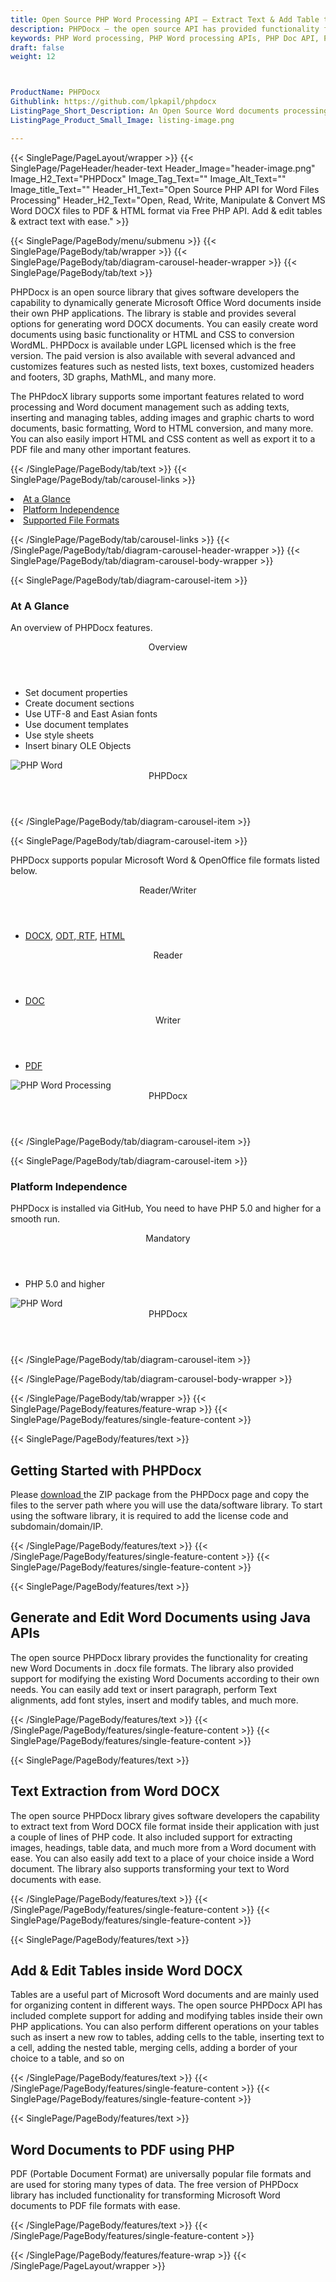 ```yaml
---
title: Open Source PHP Word Processing API – Extract Text & Add Table to DOCX
description: PHPDocx – the open source API has provided functionality for creating, editing, converting Word Documents. It allows to Extract Text & Add Table to Word DOCX.
keywords: PHP Word processing, PHP Word processing APIs, PHP Doc API, PHP .docx API, PHP word library, create Word Documents, modify Word documents, add image to word files, Open Source PHP Libraries, Open Source Word processing, Extract Text. Add Table to Word DOCX
draft: false
weight: 12



ProductName: PHPDocx
Githublink: https://github.com/lpkapil/phpdocx
ListingPage_Short_Description: An Open Source Word documents processing library allows to create, modify, manipulate and convert Microsoft Word DOCX files inside their own PHP applications.
ListingPage_Product_Small_Image: listing-image.png 

---
```


{{< SinglePage/PageLayout/wrapper >}}
{{< SinglePage/PageHeader/header-text
Header_Image="header-image.png"
Image_H2_Text="PHPDocx"
Image_Tag_Text=""
Image_Alt_Text=""
Image_title_Text=""
Header_H1_Text="Open Source PHP API for Word Files Processing"
Header_H2_Text="Open, Read, Write, Manipulate & Convert MS Word DOCX files to PDF & HTML format via Free PHP API. Add & edit tables & extract text with ease." >}}

{{< SinglePage/PageBody/menu/submenu >}}
{{< SinglePage/PageBody/tab/wrapper >}}
{{< SinglePage/PageBody/tab/diagram-carousel-header-wrapper >}}
{{< SinglePage/PageBody/tab/text >}}



<p>PHPDocx is an open source library that gives software developers the capability to dynamically generate Microsoft Office Word documents inside their own PHP applications. The library is stable and provides several options for generating word DOCX documents. You can easily create word documents using basic functionality or HTML and CSS to conversion WordML. PHPDocx is available under LGPL licensed which is the free version. The paid version is also available with several advanced and customizes features such as nested lists, text boxes, customized headers and footers, 3D graphs, MathML, and many more.</p>
<p>The PHPdocX library supports some important features related to word processing and Word document management such as adding texts, inserting and managing tables, adding images and graphic charts to word documents, basic formatting, Word to HTML conversion, and many more. You can also easily import HTML and CSS content as well as export it to a PDF file and many other important features.</p>

{{< /SinglePage/PageBody/tab/text >}}
{{< SinglePage/PageBody/tab/carousel-links >}}

<li data-target="#diagramcarousel" data-slide-to="0"><a href="#">At a Glance</a></li>
<li data-target="#diagramcarousel" data-slide-to="2"><a href="#">Platform Independence</a></li>
<li data-target="#diagramcarousel" data-slide-to="1"><a class="activetab" href="#">Supported File Formats</a></li>


{{< /SinglePage/PageBody/tab/carousel-links >}}
{{< /SinglePage/PageBody/tab/diagram-carousel-header-wrapper >}}
{{< SinglePage/PageBody/tab/diagram-carousel-body-wrapper >}}

{{< SinglePage/PageBody/tab/diagram-carousel-item >}}
<h3>At A Glance</h3>
<p>An overview of PHPDocx features.</p>
<div class="diagram1 d1-poi">
<div class="d1-row">
<div class="d1-col d1-left"> </div>
<!--/left-->
<div class="d1-col d1-right"><header><i class="fa fa-file-excel-o"> </i>Overview</header>
<ul>
<li>Set document properties</li>
<li>Create document sections</li>
<li>Use UTF-8 and East Asian fonts</li>
<li>Use document templates</li>
<li>Use style sheets</li>
<li>Insert binary OLE Objects</li>
</ul>
</div>
<!--/right--></div>
<!--/row-->
<div class="d1-logo"><img class="bg-lite" src='listing-image.png' alt="PHP Word"><header>PHPDocx</header><footer><small></small></footer></div>
<!--/logo--></div>
<!--/diagram1-->
{{< /SinglePage/PageBody/tab/diagram-carousel-item >}}

{{< SinglePage/PageBody/tab/diagram-carousel-item >}}
<p>PHPDocx supports popular Microsoft Word & OpenOffice file formats listed below.</p>
<div class="diagram1 d2 d1-poi">
<div class="d1-row">
<div class="d1-col d1-left"><header><i class="fa fa-arrows-v"> </i> Reader/Writer</header>
<ul>
<li><a href="https://docs.fileformat.com/word-processing/docx/">DOCX</a>, <a href="https://docs.fileformat.com/word-processing/odt/">ODT</a>,<a href="https://docs.fileformat.com/word-processing/rtf/"> RTF</a>, <a href="https://docs.fileformat.com/web/html/">HTML</a></li>
</ul>
</div>
<!--/left-->
<div class="d1-col d1-right"><header><i class="fa fa-long-arrow-down"> </i> Reader</header>
<ul>
<li><a href="https://docs.fileformat.com/word-processing/doc/">DOC</a></li>
</ul>
<header><i class="fa fa-long-arrow-down"> </i> Writer</header>
<ul>
<li><a href="https://docs.fileformat.com/pdf/">PDF</a></li>
</ul>
</div>
<!--/right--></div>
<!--/row-->
<div class="d1-logo"><img class="bg-lite" src='listing-image.png' alt="PHP Word Processing"><header>PHPDocx</header><footer><small></small></footer></div>
<!--/logo--></div>
<!--/diagram2-->
{{< /SinglePage/PageBody/tab/diagram-carousel-item >}}

{{< SinglePage/PageBody/tab/diagram-carousel-item >}}
<h3>Platform Independence</h3>
<p>PHPDocx is installed via GitHub, You need to have PHP 5.0 and higher for a smooth run.</p>
<div class="diagram1 d1-poi">
<div class="d1-row">
<div class="d1-col d1-left"> </div>
<!--/left-->
<div class="d1-col d1-right"><header><i class="fa fa-cubes"> </i>Mandatory</header>
<ul>
<li>PHP 5.0 and higher</li>
</ul>
</div>
<!--/right--></div>
<!--/row-->
<div class="d1-logo"><img class="bg-lite" src='listing-image.png' alt="PHP Word"><header>PHPDocx</header><footer><small></small></footer></div>
<!--/logo--></div>
<!--/diagram2 -->
{{< /SinglePage/PageBody/tab/diagram-carousel-item >}}

{{< /SinglePage/PageBody/tab/diagram-carousel-body-wrapper >}}

{{< /SinglePage/PageBody/tab/wrapper >}}
{{< SinglePage/PageBody/features/feature-wrap >}}
{{< SinglePage/PageBody/features/single-feature-content >}}

{{< SinglePage/PageBody/features/text >}}
<h2 class="h2title">Getting Started with PHPDocx</h2>
<p>Please <a href="https://github.com/lpkapil/phpdocx">download </a>the ZIP package from the PHPDocx page and copy the files to the server path where you will use the data/software library. To start using the software library, it is required to add the license code and subdomain/domain/IP. </p>

{{< /SinglePage/PageBody/features/text >}}
{{< /SinglePage/PageBody/features/single-feature-content >}}
{{< SinglePage/PageBody/features/single-feature-content >}}

{{< SinglePage/PageBody/features/text >}}
<h2 class="h2title">Generate and Edit Word Documents using Java APIs</h2>
<p>The open source PHPDocx library provides the functionality for creating new Word Documents in .docx file formats. The library also provided support for modifying the existing Word Documents according to their own needs. You can easily add text or insert paragraph, perform Text alignments, add font styles, insert and modify tables, and much more.</p>

{{< /SinglePage/PageBody/features/text >}}
{{< /SinglePage/PageBody/features/single-feature-content >}}
{{< SinglePage/PageBody/features/single-feature-content >}}

{{< SinglePage/PageBody/features/text >}}
<h2 class="h2title">Text Extraction from Word DOCX</h2>
<p>The open source PHPDocx library gives software developers the capability to extract text from Word DOCX file format inside their application with just a couple of lines of PHP code. It also included support for extracting images, headings, table data, and much more from a Word document with ease. You can also easily add text to a place of your choice inside a Word document. The library also supports transforming your text to Word documents with ease.</p>

{{< /SinglePage/PageBody/features/text >}}
{{< /SinglePage/PageBody/features/single-feature-content >}}
{{< SinglePage/PageBody/features/single-feature-content >}}

{{< SinglePage/PageBody/features/text >}}
<h2 class="h2title">Add & Edit Tables inside Word DOCX</h2>
<p>Tables are a useful part of Microsoft Word documents and are mainly used for organizing content in different ways. The open source PHPDocx API has included complete support for adding and modifying tables inside their own PHP applications. You can also perform different operations on your tables such as insert a new row to tables, adding cells to the table, inserting text to a cell, adding the nested table, merging cells, adding a border of your choice to a table, and so on</p>

{{< /SinglePage/PageBody/features/text >}}
{{< /SinglePage/PageBody/features/single-feature-content >}}
{{< SinglePage/PageBody/features/single-feature-content >}}

{{< SinglePage/PageBody/features/text >}}
<h2 class="h2title">Word Documents to PDF using PHP</h2>
<p>PDF (Portable Document Format) are universally popular file formats and are used for storing many types of data. The free version of PHPDocx library has included functionality for transforming Microsoft Word documents to PDF file formats with ease.</p>

{{< /SinglePage/PageBody/features/text >}}
{{< /SinglePage/PageBody/features/single-feature-content >}}

{{< /SinglePage/PageBody/features/feature-wrap >}}
{{< /SinglePage/PageLayout/wrapper >}}